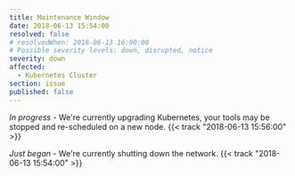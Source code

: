 ```yaml
---
title: Maintenance Window
date: 2018-06-13 15:54:00
resolved: false
# resolvedWhen: 2018-06-13 16:00:00
# Possible severity levels: down, disrupted, notice
severity: down
affected:
  - Kubernetes Cluster
section: issue
published: false
---
```


*In progress* - We're currently upgrading Kubernetes, your tools may be stopped and re-scheduled on a new node. {{< track "2018-06-13 15:56:00" >}}

*Just began* - We're currently shutting down the network. {{< track "2018-06-13 15:54:00" >}}
